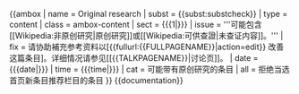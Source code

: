 {{ambox
| name  = Original research
| subst = <includeonly>{{subst:</includeonly><includeonly>substcheck}}</includeonly>
| type  = content
| class = ambox-content
| sect  = {{{1|}}}
| issue = '''可能包含[[Wikipedia:非原创研究|原创研究]]或[[Wikipedia:可供查證|未查证内容]]。'''
| fix   = 请协助補充参考资料以[{{fullurl:{{FULLPAGENAME}}|action=edit}} 改善这篇条目]。详细情况请参见[[{{TALKPAGENAME}}|讨论页]]。
| date  = {{{date|}}}
| time  = {{{time|}}}
| cat   = 可能带有原创研究的条目
| all   = 拒绝当选首页新条目推荐栏目的条目
}}<noinclude>
{{documentation}}
</noinclude>
